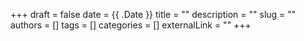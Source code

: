 +++ 
draft = false
date = {{ .Date }}
title = ""
description = ""
slug = ""
authors = []
tags = []
categories = []
externalLink = ""
+++
